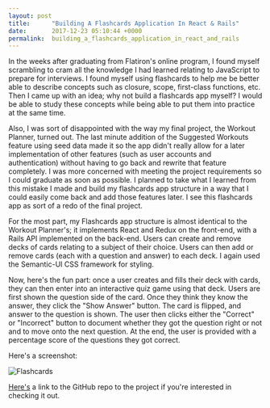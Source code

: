 ```yaml
---
layout: post
title:      "Building A Flashcards Application In React & Rails"
date:       2017-12-23 05:10:44 +0000
permalink:  building_a_flashcards_application_in_react_and_rails
---
```



In the weeks after graduating from Flatiron's online program, I found myself scrambling to cram all the knowledge I had learned relating to JavaScript to prepare for interviews. I found myself using flashcards to help me be better able to describe concepts such as closure, scope, first-class functions, etc. Then I came up with an idea; why not build a flashcards app myself? I would be able to study these concepts while being able to put them into practice at the same time. 

Also, I was sort of disappointed with the way my final project, the Workout Planner, turned out. The last minute addition of the Suggested Workouts feature using seed data made it so the app didn't really allow for a later implementation of other features (such as user accounts and authentication) without having to go back and rewrite that feature completely. I was more concerned with meeting the project requirements so I could graduate as soon as possible. I planned to take what I learned from this mistake I made and build my flashcards app structure in a way that I could easily come back and add those features later. I see this flashcards app as sort of a redo of the final project.

For the most part, my Flashcards app structure is almost identical to the Workout Planner's; it implements React and Redux on the front-end, with a Rails API implemented on the back-end. Users can create and remove decks of cards relating to a subject of their choice. Users can then add or remove cards (each with a question and answer) to each deck.
I again used the Semantic-UI CSS framework for styling.

Now, here's the fun part: once a user creates and fills their deck with cards, they can then enter into an interactive quiz game using that deck. Users are first shown the question side of the card. Once they think they know the answer, they click the "Show Answer" button. The card is flipped, and answer to the question is shown. The user then clicks either the "Correct" or "Incorrect" button to document whether they got the question right or not and to move onto the next question. At the end, the user is provided with a percentage score of the questions they got correct.

Here's a screenshot:

![Flashcards](https://imgur.com/5kf2miF)

[Here's](https://github.com/Jschles1/react-rails-flashcards) a link to the GitHub repo to the project if you're interested in checking it out.
